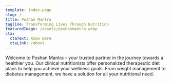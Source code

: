 ```yaml
---
template: index-page
slug: /
title: Poshan Mantra
tagline: Transforming Lives Through Nutrition
featuredImage: /assets/poshanmantra.webp
cta:
  ctaText: Know more
  ctaLink: /about
---
```

Welcome to Poshan Mantra – your trusted partner in the journey towards a healthier you. Our clinical nutritionists offer personalized therapeutic diet plans to help you achieve your wellness goals. From weight management to diabetes management, we have a solution for all your nutritional need.